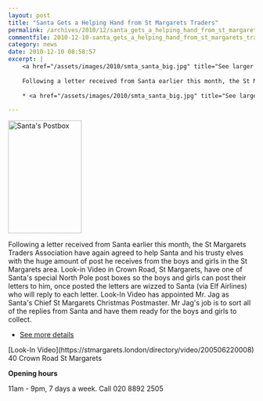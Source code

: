 ```yaml
---
layout: post
title: "Santa Gets a Helping Hand from St Margarets Traders"
permalink: /archives/2010/12/santa_gets_a_helping_hand_from_st_margarets_trader_1.html
commentfile: 2010-12-10-santa_gets_a_helping_hand_from_st_margarets_trader_1
category: news
date: 2010-12-10 08:58:57
excerpt: |
    <a href="/assets/images/2010/smta_santa_big.jpg" title="See larger version of - Santa's Postbox"><img src="/assets/images/2010/smta_santa_small_thumb.jpg" width="150" height="230" alt="Santa's Postbox" class="photo right" /></a>
     
    Following a letter received from Santa earlier this month, the St Margarets Traders Association have again agreed to help Santa and his trusty elves with the huge amount of post he receives from the boys and girls in the St Margarets area. Look-in Video in Crown Road, St Margarets, have one of Santa's special North Pole post boxes so the boys and girls can post their letters to him, once posted the letters are wizzed to Santa (via Elf Airlines) who will reply to each letter. Look-In Video has appointed Mr. Jag as Santa's Chief St Margarets Christmas Postmaster. Mr Jag's job is to sort all of the replies from Santa and have them ready for the boys and girls to collect.
    
    * <a href="/assets/images/2010/smta_santa_big.jpg" title="See larger version of - Santa's Postbox">See more details</a>

---
```


<a href="/assets/images/2010/smta_santa_big.jpg" title="See larger version of - Santa's Postbox"><img src="/assets/images/2010/smta_santa_small_thumb.jpg" width="150" height="230" alt="Santa's Postbox" class="photo right" /></a>

Following a letter received from Santa earlier this month, the St Margarets Traders Association have again agreed to help Santa and his trusty elves with the huge amount of post he receives from the boys and girls in the St Margarets area. Look-in Video in Crown Road, St Margarets, have one of Santa's special North Pole post boxes so the boys and girls can post their letters to him, once posted the letters are wizzed to Santa (via Elf Airlines) who will reply to each letter. Look-In Video has appointed Mr. Jag as Santa's Chief St Margarets Christmas Postmaster. Mr Jag's job is to sort all of the replies from Santa and have them ready for the boys and girls to collect.

-   <a href="/assets/images/2010/smta_santa_big.jpg" title="See larger version of - Santa's Postbox">See more details</a>

<div markdown="1" class="infobox">
[Look-In Video](https://stmargarets.london/directory/video/200506220008)
40 Crown Road
St Margarets

**Opening hours**

11am - 9pm, 7 days a week. Call 020 8892 2505

</div>
